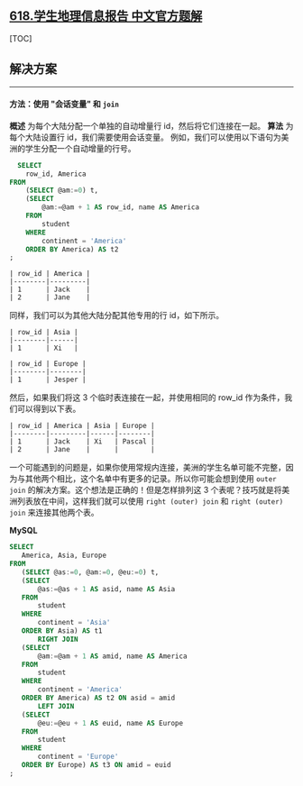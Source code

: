 ## [618.学生地理信息报告 中文官方题解](https://leetcode.cn/problems/students-report-by-geography/solutions/100000/xue-sheng-di-li-xin-xi-bao-gao-by-leetco-vy1x)
[TOC]

## 解决方案 

---

#### 方法：使用 "会话变量" 和 `join`

 **概述**
 为每个大陆分配一个单独的自动增量行 id，然后将它们连接在一起。
 **算法**
 为每个大陆设置行 id，我们需要使用会话变量。
 例如，我们可以使用以下语句为美洲的学生分配一个自动增量的行号。

```sql
  SELECT 
    row_id, America
FROM
    (SELECT @am:=0) t,
    (SELECT 
        @am:=@am + 1 AS row_id, name AS America
    FROM
        student
    WHERE
        continent = 'America'
    ORDER BY America) AS t2
;
```

```text
| row_id | America |
|--------|---------|
| 1      | Jack    |
| 2      | Jane    |
```

同样，我们可以为其他大陆分配其他专用的行 id，如下所示。

```text
| row_id | Asia |
|--------|------|
| 1      | Xi   |

| row_id | Europe |
|--------|--------|
| 1      | Jesper |
```

 然后，如果我们将这 3 个临时表连接在一起，并使用相同的 row_id 作为条件，我们可以得到以下表。

```text
| row_id | America | Asia | Europe |
|--------|---------|------|--------|
| 1      | Jack    | Xi   | Pascal |
| 2      | Jane    |      |        |
```

一个可能遇到的问题是，如果你使用常规内连接，美洲的学生名单可能不完整，因为与其他两个相比，这个名单中有更多的记录。所以你可能会想到使用 `outer join` 的解决方案。这个想法是正确的！但是怎样排列这 3 个表呢？技巧就是将美洲列表放在中间，这样我们就可以使用 `right (outer) join` 和 `right (outer) join` 来连接其他两个表。

 **MySQL**

 ```sql
 SELECT 
    America, Asia, Europe
FROM
    (SELECT @as:=0, @am:=0, @eu:=0) t,
    (SELECT 
        @as:=@as + 1 AS asid, name AS Asia
    FROM
        student
    WHERE
        continent = 'Asia'
    ORDER BY Asia) AS t1
        RIGHT JOIN
    (SELECT 
        @am:=@am + 1 AS amid, name AS America
    FROM
        student
    WHERE
        continent = 'America'
    ORDER BY America) AS t2 ON asid = amid
        LEFT JOIN
    (SELECT 
        @eu:=@eu + 1 AS euid, name AS Europe
    FROM
        student
    WHERE
        continent = 'Europe'
    ORDER BY Europe) AS t3 ON amid = euid
;
 ```